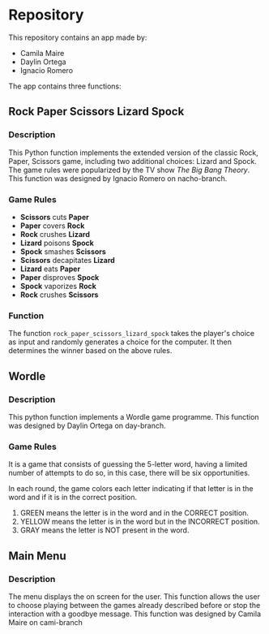 # Repository
This repository contains an app made by:
- Camila Maire
- Daylin Ortega
- Ignacio Romero

The app contains three functions:

## Rock Paper Scissors Lizard Spock

### Description
This Python function implements the extended version of the classic Rock, Paper, Scissors game, including two additional choices: Lizard and Spock. The game rules were popularized by the TV show *The Big Bang Theory*. This function was designed by Ignacio Romero on nacho-branch.

### Game Rules
- **Scissors** cuts **Paper**
- **Paper** covers **Rock**
- **Rock** crushes **Lizard**
- **Lizard** poisons **Spock**
- **Spock** smashes **Scissors**
- **Scissors** decapitates **Lizard**
- **Lizard** eats **Paper**
- **Paper** disproves **Spock**
- **Spock** vaporizes **Rock**
- **Rock** crushes **Scissors**

### Function
The function `rock_paper_scissors_lizard_spock` takes the player's choice as input and randomly generates a choice for the computer. It then determines the winner based on the above rules.

## Wordle

### Description
This python function implements a Wordle game programme. This function was designed by Daylin Ortega on day-branch.

### Game Rules

It is a game that consists of guessing the 5-letter word, having a limited
number of attempts to do so, in this case, there will be six opportunities.

In each round, the game colors each letter indicating if that letter is
in the word and if it is in the correct position.

1. GREEN means the letter is in the word and in the CORRECT position.
2. YELLOW means the letter is in the word but in the INCORRECT position.
3. GRAY means the letter is NOT present in the word.

## Main Menu

### Description
The menu displays the on screen for the user.
This function allows the user to choose playing between the games already described before or stop the interaction with a goodbye message.
This function was designed by Camila Maire on cami-branch
